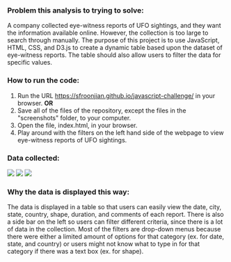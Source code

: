 ### Problem this analysis to trying to solve:
A company collected eye-witness reports of UFO sightings, and they want the information available online. However, the collection is too large to search through manually. The purpose of this project is to use JavaScript, HTML, CSS, and D3.js to create a dynamic table based upon the dataset of eye-witness reports. The table should also allow users to filter the data for specific values.

### How to run the code:
1. Run the URL https://sfroonjian.github.io/javascript-challenge/ in your browser.
**OR**
1. Save all of the files of the repository, except the files in the "screenshots" folder, to your computer.
1. Open the file, index.html, in your browser.
1. Play around with the filters on the left hand side of the webpage to view eye-witness reports of UFO sightings.

### Data collected:
![](screnshots/top_of_webpage.png)
![](screnshots/filter1.png)
![](screnshots/filter2.png)

### Why the data is displayed this way:
The data is displayed in a table so that users can easily view the date, city, state, country, shape, duration, and comments of each report. There is also a side bar on the left so users can filter different criteria, since there is a lot of data in the collection. Most of the filters are drop-down menus because there were either a limited amount of options for that category (ex. for date, state, and country) or users might not know what to type in for that category if there was a text box (ex. for shape).
